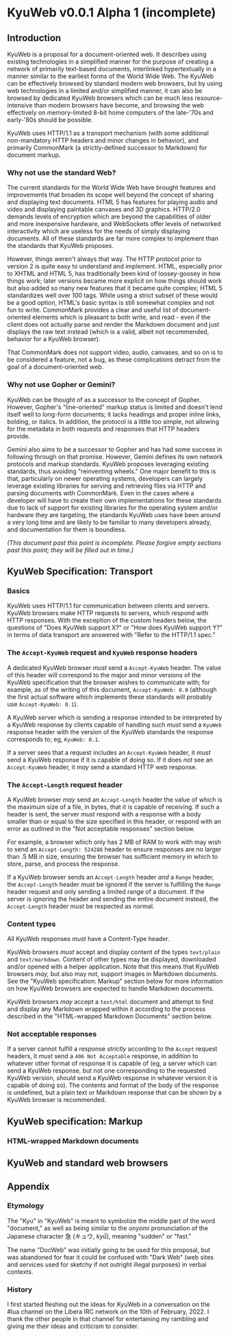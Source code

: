 # KyuWeb v0.0.1 Alpha 1 (incomplete)

## Introduction

KyuWeb is a proposal for a document-oriented web. It describes using existing technologies in a simplified manner for the purpose of creating a network of primarily text-based documents, interlinked hypertextually in a manner similar to the earliest forms of the World Wide Web. The KyuWeb can be effectively browsed by standard modern web browsers, but by using web technologies in a limited and/or simplified manner, it can also be browsed by dedicated KyuWeb browsers which can be much less resource-intensive than modern browsers have become, and browsing the web effectively on memory-limited 8-bit home computers of the late-'70s and early-'80s should be possible.

KyuWeb uses HTTP/1.1 as a transport mechanism (with some additional non-mandatory HTTP headers and minor changes in behavior), and primarily CommonMark (a strictly-defined successor to Markdown) for document markup.

### Why not use the standard Web?

The current standards for the World Wide Web have brought features and improvements that broaden its scope well beyond the concept of sharing and displaying text documents. HTML 5 has features for playing audio and video and displaying paintable canvases and 3D graphics. HTTP/2.0 demands levels of encryption which are beyond the capabilities of older and more inexpensive hardware, and WebSockets offer levels of networked interactivity which are useless for the needs of simply displaying documents. All of these standards are far more complex to implement than the standards that KyuWeb proposes.

However, things weren't always that way. The HTTP protocol prior to version 2 is quite easy to understand and implement. HTML, especially prior to XHTML and HTML 5, has traditionally been kind of loosey-goosey in how things work; later versions became more explicit on how things should work but also added so many new features that it became quite complex; HTML 5 standardizes well over 100 tags. While using a strict subset of these would be a good option, HTML's basic syntax is still somewhat complex and not fun to write. CommonMark provides a clear and useful list of document-oriented elements which is pleasant to both write, and read - even if the client does not actually parse and render the Markdown document and just displays the raw text instead (which is a valid, albeit not recommended, behavior for a KyuWeb browser).

That CommonMark does not support video, audio, canvases, and so on is to be considered a feature, not a bug, as these complications detract from the goal of a document-oriented web.

### Why not use Gopher or Gemini?

KyuWeb can be thought of as a successor to the concept of Gopher. However, Gopher's "line-oriented" markup status is limited and doesn't lend itself well to long-form documents; it lacks headings and proper inline links, bolding, or italics. In addition, the protocol is a little too simple, not allowing for the metadata in both requests and responses that HTTP headers provide.

Gemini also aims to be a successor to Gopher and has had some success in following through on that promise. However, Gemini defines its own network protocols and markup standards. KyuWeb proposes leveraging existing standards, thus avoiding "reinventing wheels." One major benefit to this is that, particularly on newer operating systems, developers can largely leverage existing libraries for serving and retrieving files via HTTP and parsing documents with CommonMark. Even in the cases where a developer will have to create their own implementations for these standards due to lack of support for existing libraries for the operating system and/or hardware they are targeting, the standards KyuWeb uses have been around a very long time and are likely to be familiar to many developers already, and documentation for them is boundless.

*(This document past this point is incomplete. Please forgive empty sections past this point; they will be filled out in time.)*

## KyuWeb Specification: Transport

### Basics

KyuWeb uses HTTP/1.1 for communication between clients and servers. KyuWeb browsers make HTTP requests to servers, which respond with HTTP responses. With the exception of the custom headers below, the questions of "Does KyuWeb support X?" or "How does KyuWeb support Y?" in terms of data transport are answered with "Refer to the HTTP/1.1 spec."

### The `Accept-KyuWeb` request and `KyuWeb` response headers

A dedicated KyuWeb browser *must* send a `Accept-KyuWeb` header. The value of this header will correspond to the major and minor versions of the KyuWeb specification that the browser wishes to communicate with; for example, as of the writing of this document, `Accept-KyuWeb: 0.0` (although the first actual software which implements these standards will probably use `Accept-KyuWeb: 0.1`).

A KyuWeb server which is sending a response intended to be interpreted by a KyuWeb response by clients capable of handling such *must* send a `KyuWeb` response header with the version of the KyuWeb standards the response corresponds to; eg, `KyuWeb: 0.1`.

If a server sees that a request includes an `Accept-KyuWeb` header, it *must* send a KyuWeb response if it is capable of doing so. If it does *not* see an `Accept-KyuWeb` header, it *may* send a standard HTTP web response.

### The `Accept-Length` request header

A KyuWeb browser *may* send an `Accept-Length` header the value of which is the maximum size of a file, in bytes, that it is capable of receiving. If such a header is sent, the server *must* respond with a response with a body smaller than or equal to the size specified in this header, or respond with an error as outlined in the "Not acceptable responses" section below.

For example, a browser which only has 2 MB of RAM to work with may wish to send an `Accept-Length: 524288` header to ensure responses are no larger than .5 MB in size, ensuring the browser has sufficient memory in which to store, parse, and process the response.

If a KyuWeb browser sends an `Accept-Length` header *and* a `Range` header, the `Accept-Length` header *must* be ignored if the server is fulfilling the `Range` header request and only sending a limited range of a document. If the server is ignoring the header and sending the entire document instead, the `Accept-Length` header *must* be respected as normal.

### Content types

All KyuWeb responses *must* have a Content-Type header.

KyuWeb browsers *must* accept and display content of the types `text/plain` and `text/markdown`. Content of other types may be displayed, downloaded and/or opened with a helper application. Note that this means that KyuWeb browsers *may,* but also may not, support images in Markdown documents. See the "KyuWeb specification: Markup" section below for more information on how KyuWeb browsers are expected to handle Markdown documents.

KyuWeb browsers *may* accept a `text/html` document and attempt to find and display any Markdown wrapped within it according to the process described in the "HTML-wrapped Markdown Documents" section below.

### Not acceptable responses

If a server cannot fulfill a response *strictly* according to the `Accept` request headers, it *must* send a `406 Not Acceptable` response, in addition to whatever other format of response it is capable of (eg, a server which can send a KyuWeb response, but not one corresponding to the requested KyuWeb version, *should* send a KyuWeb response in whatever version it is capable of doing so). The contents and format of the body of the response is undefined, but a plain text or Markdown response that can be shown by a KyuWeb browser is recommended.

## KyuWeb specification: Markup

### HTML-wrapped Markdown documents

## KyuWeb and standard web browsers

## Appendix

### Etymology

The "Kyu" in "KyuWeb" is meant to symbolize the middle part of the word "document," as well as being similar to the *onyomi* pronunciation of the Japanese character 急 (キュウ, *kyu̅*), meaning "sudden" or "fast."

The name "DocWeb" was initially going to be used for this proposal, but was abandoned for fear it could be confused with "Dark Web" (web sites and services used for sketchy if not outright illegal purposes) in verbal contexts.

### History

I first started fleshing out the ideas for KyuWeb in a conversation on the #lua channel on the Libera IRC network on the 10th of February, 2022. I thank the other people in that channel for entertaining my rambling and giving me their ideas and criticism to consider.
